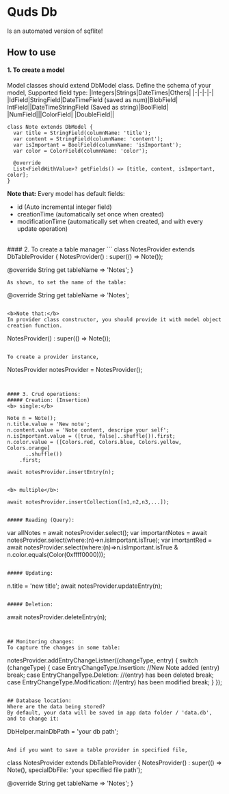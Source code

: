 # Quds Db
Is an automated version of sqflite!

## How to use
#### 1. To create a model
Model classes should extend DbModel class.
Define the schema of your model,
Supported field type:
|Integers|Strings|DateTimes|Others|
|-|-|-|-|
|IdField|StringField|DateTimeField (saved as num)|BlobField|
IntField||DateTimeStringField (Saved as string)|BoolField|
|NumField|||ColorField|
|DoubleField||

```
class Note extends DbModel {
  var title = StringField(columnName: 'title');
  var content = StringField(columnName: 'content');
  var isImportant = BoolField(columnName: 'isImportant');
  var color = ColorField(columnName: 'color');

  @override
  List<FieldWithValue>? getFields() => [title, content, isImportant, color];
}
```
<b>Note that:</b>
Every model has default fields:
- id (Auto incremental integer field)
- creationTime (automatically set once when created)
- modificationTime (automatically set when created, and with every update operation)

<br/>
#### 2. To create a table manager
```
class NotesProvider extends DbTableProvider<Note> {
  NotesProvider() : super(() => Note());

  @override
  String get tableName => 'Notes';
}
```
As shown, to set the name of the table:
```
  @override
  String get tableName => 'Notes';
```

<b>Note that:</b>
In provider class constructor, you should provide it with model object creation function.
```
  NotesProvider() : super(() => Note());
```

To create a provider instance,

```
NotesProvider notesProvider = NotesProvider();
```


#### 3. Crud operations: 
##### Creation: (Insertion)
<b> single:</b>
``` 
    Note n = Note();
    n.title.value = 'New note';
    n.content.value = 'Note content, descripe your self';
    n.isImportant.value = ([true, false]..shuffle()).first;
    n.color.value = ([Colors.red, Colors.blue, Colors.yellow, Colors.orange]
          ..shuffle())
        .first;

    await notesProvider.insertEntry(n);
```
    
<b> multiple</b>:
```
    await notesProvider.insertCollection([n1,n2,n3,...]);
```

##### Reading (Query):
```
var allNotes = await notesProvider.select();
var importantNotes = await notesProvider.select(where:(n)=>n.isImportant.isTrue);
var imortantRed = await notesProvider.select(where:(n)=>n.isImportant.isTrue & n.color.equals(Color(0xffff0000)));
```

##### Updating:
```
n.title = 'new title';
await notesProvider.updateEntry(n);
```

##### Deletion:
```
await notesProvider.deleteEntry(n);
```


## Monitoring changes:
To capture the changes in some table:
```
  notesProvider.addEntryChangeListner((changeType, entry) {
      switch (changeType) {
        case EntryChangeType.Insertion:
          //New Note added (entry)
          break;
        case EntryChangeType.Deletion:
          //(entry) has been deleted
          break;
        case EntryChangeType.Modification:
          //(entry) has been modified
          break;
      }
    });
```

## Database location:
Where are the data being stored?
By default, your data will be saved in app data folder / 'data.db',
and to change it:
```
  DbHelper.mainDbPath = 'your db path';
```

And if you want to save a table provider in specified file,
```
class NotesProvider extends DbTableProvider<Note> {
  NotesProvider()
      : super(() => Note(), specialDbFile: 'your specified file path');

  @override
  String get tableName => 'Notes';
}
```

